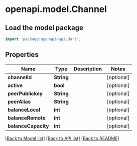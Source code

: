# openapi.model.Channel

## Load the model package
```dart
import 'package:openapi/api.dart';
```

## Properties
Name | Type | Description | Notes
------------ | ------------- | ------------- | -------------
**channelId** | **String** |  | [optional] 
**active** | **bool** |  | [optional] 
**peerPublickey** | **String** |  | [optional] 
**peerAlias** | **String** |  | [optional] 
**balanceLocal** | **int** |  | [optional] 
**balanceRemote** | **int** |  | [optional] 
**balanceCapacity** | **int** |  | [optional] 

[[Back to Model list]](../README.md#documentation-for-models) [[Back to API list]](../README.md#documentation-for-api-endpoints) [[Back to README]](../README.md)


